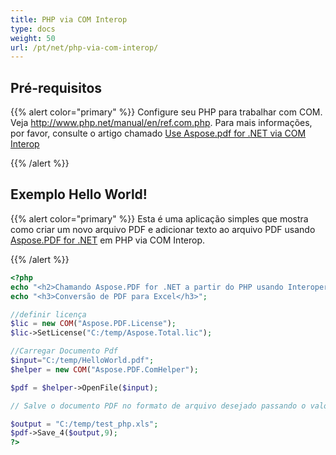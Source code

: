 ```yaml
---
title: PHP via COM Interop
type: docs
weight: 50
url: /pt/net/php-via-com-interop/
---
```


## Pré-requisitos

{{% alert color="primary" %}}
Configure seu PHP para trabalhar com COM. Veja <http://www.php.net/manual/en/ref.com.php>. Para mais informações, por favor, consulte o artigo chamado [Use Aspose.pdf for .NET via COM Interop](/pdf/pt/net/use-aspose-pdf-for-net-via-com-interop/)

{{% /alert %}}

## Exemplo Hello World!

{{% alert color="primary" %}}
Esta é uma aplicação simples que mostra como criar um novo arquivo PDF e adicionar texto ao arquivo PDF usando [Aspose.PDF for .NET](/pdf/pt/net/) em PHP via COM Interop.

{{% /alert %}}

```php
<?php
echo "<h2>Chamando Aspose.PDF for .NET a partir do PHP usando Interoperabilidade COM</h2>";
echo "<h3>Conversão de PDF para Excel</h3>";

//definir licença
$lic = new COM("Aspose.PDF.License");
$lic->SetLicense("C:/temp/Aspose.Total.lic");

//Carregar Documento Pdf
$input="C:/temp/HelloWorld.pdf";
$helper = new COM("Aspose.PDF.ComHelper");

$pdf = $helper->OpenFile($input);

// Salve o documento PDF no formato de arquivo desejado passando o valor enum SaveFormat para o formato, neste caso, passamos 9 para excel.

$output = "C:/temp/test_php.xls";
$pdf->Save_4($output,9);
?>
```

